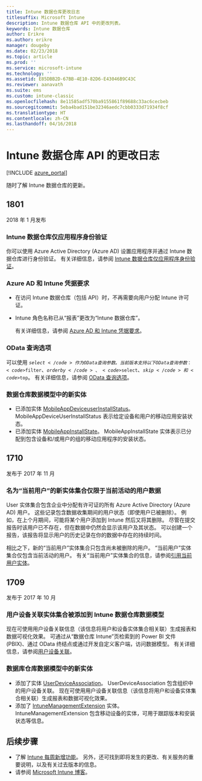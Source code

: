 ```yaml
---
title: Intune 数据仓库更改日志
titlesuffix: Microsoft Intune
description: Intune 数据仓库 API 中的更改列表。
keywords: Intune 数据仓库
author: Erikre
ms.author: erikre
manager: dougeby
ms.date: 02/23/2018
ms.topic: article
ms.prod: ''
ms.service: microsoft-intune
ms.technology: ''
ms.assetid: E85DBB2D-67BB-4E10-82D6-E43046B9C43C
ms.reviewer: aanavath
ms.suite: ems
ms.custom: intune-classic
ms.openlocfilehash: 8e11585adf570ba9155861f89688c33ac6cecbeb
ms.sourcegitcommit: 5eba4bad151be32346aedc7cbb0333d71934f8cf
ms.translationtype: HT
ms.contentlocale: zh-CN
ms.lasthandoff: 04/16/2018
---
```

# <a name="change-log-for-the-intune-data-warehouse-api"></a>Intune 数据仓库 API 的更改日志

[!INCLUDE [azure_portal](./includes/azure_portal.md)]

随时了解 Intune 数据仓库的更新。

## <a name="1801"></a>1801
2018 年 1 月发布

### <a name="intune-data-warehouse-application-only-authentication----1867540---"></a>Intune 数据仓库仅应用程序身份验证 <!-- 1867540 -->

你可以使用 Azure Active Directory (Azure AD) 设置应用程序并通过 Intune 数据仓库进行身份验证。 有关详细信息，请参阅 [Intune 数据仓库仅应用程序身份验证](data-warehouse-app-only-auth.md)。

### <a name="azure-ad-and-intune-credential-requirements----2077525---"></a>Azure AD 和 Intune 凭据要求 <!-- 2077525 -->

- 在访问 Intune 数据仓库（包括 API）时，不再需要向用户分配 Intune 许可证。
- Intune 角色名称已从“报表”更改为“Intune 数据仓库”。 

    有关详细信息，请参阅 [Azure AD 和 Intune 凭据要求](reports-api-url.md#azure-ad-and-intune-credential-requirements)。

### <a name="odata-query-options----2077711---"></a>OData 查询选项 <!-- 2077711 -->

可以使用 <code>$select</code> 作为 OData 查询参数。 当前版本支持以下 OData 查询参数：<code>$filter</code>、<code>$orderby</code>、<code>$select</code>、<code>$skip</code> 和 <code>$top</code>。 有关详细信息，请参阅 [OData 查询选项](reports-api-url.md#odata-query-options)。

### <a name="new-entities-in-the-in-data-warehouse-data-model----2077804---"></a>数据仓库数据模型中的新实体 <!-- 2077804 -->

 - 已添加实体 [MobileAppDeviceuserInstallStatus](reports-ref-application.md#mobileappdeviceuserinstallstatus)。 MobileAppDeviceUserInstallStatus 表示给定设备和用户的移动应用安装状态。
 - 已添加实体 [MobileAppInstallState](reports-ref-application.md#mobileappinstallstate)。 MobileAppInstallState 实体表示已分配到包含设备和/或用户的组的移动应用程序的安装状态。 

## <a name="1710"></a>1710
发布于 2017 年 11 月

### <a name="a-new-entity-collection-named-current-user-is-limited-to-currently-active-user-data----1544273---"></a>名为“当前用户”的新实体集合仅限于当前活动的用户数据<!-- 1544273 -->

User 实体集合包含企业中分配有许可证的所有 Azure Active Directory (Azure AD) 用户。 这些记录包含数据收集期间的用户状态（即使用户已被删除）。 例如，在上个月期间，可能将某个用户添加到 Intune 然后又将其删除。 尽管在提交报告时该用户已不存在，但在数据中仍然会显示该用户及其状态。 可以创建一个报告，该报告将显示用户的历史记录在你的数据中存在的持续时间。

相比之下，新的“当前用户”实体集合只包含尚未被删除的用户。 “当前用户”实体集合仅包含当前活动的用户。 有关“当前用户”实体集合的信息，请参阅[引用当前用户实体](reports-ref-current-user.md)。

## <a name="1709"></a>1709
发布于 2017 年 10 月

### <a name="user-device-association-entity-collection-added-to-intune-data-warehouse-data-model----1187917---"></a>用户设备关联实体集合被添加到 Intune 数据仓库数据模型 <!-- 1187917 -->

现在可使用用户设备关联信息（该信息将用户和设备实体集合相关联）生成报表和数据可视化效果。 可通过从“数据仓库 Intune”页检索到的 Power BI 文件 (PBIX)、通过 OData 终结点或通过开发自定义客户端，访问数据模型。 有关详细信息，请参阅[用户设备关联](reports-ref-user-device.md)。

### <a name="new-entities-in-the-in-data-warehouse-data-model----1479526--------"></a>数据库仓库数据模型中的新实体 <!-- 1479526 --><!-- -->

 - 添加了实体 [UserDeviceAssociation](reports-ref-user-device.md)。 UserDeviceAssociation 包含组织中的用户设备关联。 现在可使用用户设备关联信息（该信息将用户和设备实体集合相关联）生成报表和数据可视化效果。  
 - 添加了 [IntuneManagementExtension](reports-ref-intunemanagementextension.md) 实体。 IntuneManagementExtension 包含移动设备的实体，可用于跟踪版本和安装状态等信息。

## <a name="next-steps"></a>后续步骤
 - 了解 [Intune 每周新增功能](whats-new.md)。 另外，还可找到即将发生的更改、有关服务的重要说明，以及有关过去版本的信息。
 - 请参阅 [Microsoft Intune 博客](http://go.microsoft.com/fwlink/?LinkID=273882)。
